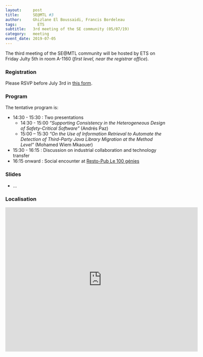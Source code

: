 ```yaml
---
layout:     post
title:      SE@MTL #3
author:     Ghizlane El Boussaidi, Francis Bordeleau 
tags: 		  ETS
subtitle:  	3rd meeting of the SE community (05/07/19)
category:   meeting
event_date: 2019-07-05
---
```


The third meeting of the SE@MTL community will be hosted by ETS on Friday Julty 5th in room A-1160 (_first level, near the registrar office_).

### Registration

Please RSVP before July 3rd in [this form](https://docs.google.com/spreadsheets/d/1IxdCFGugpDGVam2E9h3HrvnKHbjkyB-GAK23KEQj4Nc/edit?usp=sharing).

### Program

The tentative program is:
  - 14:30 - 15:30 : Two presentations
    - 14:30 - 15:00 _“Supporting Consistency in the Heterogeneous Design of Safety-Critical Software”_ (Andrés Paz)
    - 15:00 – 15:30 _“On the Use of Information Retrieval to Automate the Detection of Third-Party Java Library Migration at the Method Level“_ (Mohamed Wiem Mkaouer)
  - 15:30 - 16:15 : Discussion on industrial collaboration and technology transfer
  - 16:15 onward : Social encounter at [Resto-Pub Le 100 génies](https://goo.gl/maps/RAFCocnZ2RGtwwWj9)


### Slides

  - ...

### Localisation

<iframe src="https://www.google.com/maps/embed?pb=!1m14!1m8!1m3!1d3285.8463834613117!2d-73.56314153618086!3d45.494446809401644!3m2!1i1024!2i768!4f13.1!3m3!1m2!1s0x0%3A0xb732a719a45c45f6!2s%C3%89cole+de+technologie+sup%C3%A9rieure+%C3%89TS!5e0!3m2!1sen!2sca!4v1561655670281!5m2!1sen!2sca" width="600" height="450" frameborder="0" style="border:0" allowfullscreen></iframe>
